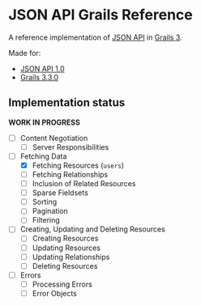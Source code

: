# JSON API Grails Reference

A reference implementation of [JSON API](http://jsonapi.org/) in [Grails 3](https://grails.org/).

Made for:
+ [JSON API 1.0](http://jsonapi.org/format/1.0/)
+ [Grails 3.3.0](http://docs.grails.org/3.3.0/)

## Implementation status

**WORK IN PROGRESS**

+ [ ] Content Negotiation
    + [ ] Server Responsibilities
+ [ ] Fetching Data
    + [x] Fetching Resources (`users`)
    + [ ] Fetching Relationships
    + [ ] Inclusion of Related Resources
    + [ ] Sparse Fieldsets
    + [ ] Sorting
    + [ ] Pagination
    + [ ] Filtering
+ [ ] Creating, Updating and Deleting Resources
    + [ ] Creating Resources
    + [ ] Updating Resources
    + [ ] Updating Relationships
    + [ ] Deleting Resources
+ [ ] Errors
    + [ ] Processing Errors
    + [ ] Error Objects
